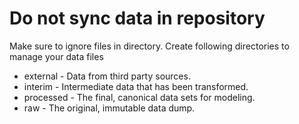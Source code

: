 # Do not sync data in repository

Make sure to ignore files in directory.
Create following directories to manage your data files

- external      - Data from third party sources.
- interim       - Intermediate data that has been transformed.
- processed     - The final, canonical data sets for modeling.
- raw           - The original, immutable data dump.
